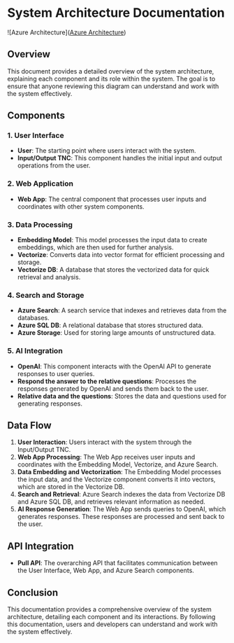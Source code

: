 # System Architecture Documentation

!\[Azure Architecture]\([Azure Architecture](https://topfact-my.sharepoint.com/:i:/g/personal/nam\_pham\_topfact\_de/Eet6ME3oeStKo1yNStEIDw8BeXtoQ0DAntf562a8UxwOGA?e=kfXip0))

## Overview

This document provides a detailed overview of the system architecture, explaining each component and its role within the system. The goal is to ensure that anyone reviewing this diagram can understand and work with the system effectively.

## Components

### 1. User Interface

* **User**: The starting point where users interact with the system.
* **Input/Output TNC**: This component handles the initial input and output operations from the user.

### 2. Web Application

* **Web App**: The central component that processes user inputs and coordinates with other system components.

### 3. Data Processing

* **Embedding Model**: This model processes the input data to create embeddings, which are then used for further analysis.
* **Vectorize**: Converts data into vector format for efficient processing and storage.
* **Vectorize DB**: A database that stores the vectorized data for quick retrieval and analysis.

### 4. Search and Storage

* **Azure Search**: A search service that indexes and retrieves data from the databases.
* **Azure SQL DB**: A relational database that stores structured data.
* **Azure Storage**: Used for storing large amounts of unstructured data.

### 5. AI Integration

* **OpenAI**: This component interacts with the OpenAI API to generate responses to user queries.
* **Respond the answer to the relative questions**: Processes the responses generated by OpenAI and sends them back to the user.
* **Relative data and the questions**: Stores the data and questions used for generating responses.

## Data Flow

1. **User Interaction**: Users interact with the system through the Input/Output TNC.
2. **Web App Processing**: The Web App receives user inputs and coordinates with the Embedding Model, Vectorize, and Azure Search.
3. **Data Embedding and Vectorization**: The Embedding Model processes the input data, and the Vectorize component converts it into vectors, which are stored in the Vectorize DB.
4. **Search and Retrieval**: Azure Search indexes the data from Vectorize DB and Azure SQL DB, and retrieves relevant information as needed.
5. **AI Response Generation**: The Web App sends queries to OpenAI, which generates responses. These responses are processed and sent back to the user.

## API Integration

* **Pull API**: The overarching API that facilitates communication between the User Interface, Web App, and Azure Search components.

## Conclusion

This documentation provides a comprehensive overview of the system architecture, detailing each component and its interactions. By following this documentation, users and developers can understand and work with the system effectively.

